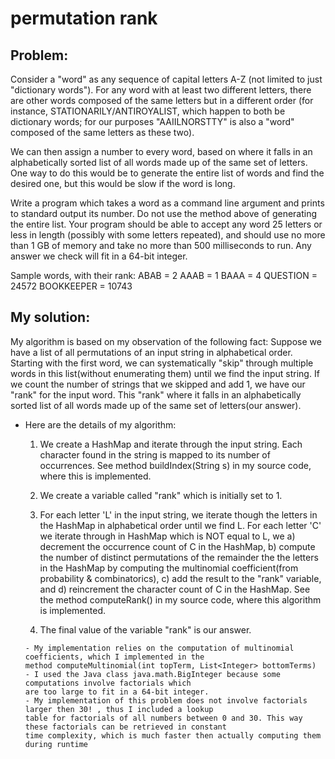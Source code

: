 # permutation rank

## Problem:
Consider a "word" as any sequence of capital letters A-Z (not limited to just "dictionary words"). For any word with at least two different letters, there are other words composed of the same letters but in a different order (for instance, STATIONARILY/ANTIROYALIST, which happen to both be dictionary words; for our purposes "AAIILNORSTTY" is also a "word" composed of the same letters as these two).

We can then assign a number to every word, based on where it falls in an alphabetically sorted list of all words made up of the same set of letters. One way to do this would be to generate the entire list of words and find the desired one, but this would be slow if the word is long.

Write a program which takes a word as a command line argument and prints to standard output its number. Do not use the method above of generating the entire list. Your program should be able to accept any word 25 letters or less in length (possibly with some letters repeated), and should use no more than 1 GB of memory and take no more than 500 milliseconds to run. Any answer we check will fit in a 64-bit integer.

Sample words, with their rank:
ABAB = 2
AAAB = 1
BAAA = 4
QUESTION = 24572
BOOKKEEPER = 10743

## My solution:
My algorithm is based on my observation of the following fact: Suppose we have a list of all
permutations of an input string in alphabetical order. Starting with the first word, we can systematically
"skip" through multiple words in this list(without enumerating them) until we find the input string. If we
count the number of strings that we skipped and add 1, we have our "rank" for the input word. This "rank"
where it falls in an alphabetically sorted list of all words made up of the same set of letters(our answer).

  - Here are the details of my algorithm:

      1. We create a HashMap and iterate through the input string. Each character found in the string is
      mapped to its number of occurrences.
      See method buildIndex(String s) in my source code, where this is implemented.

      2. We create a variable called "rank" which is initially set to 1.

      3. For each letter 'L' in the input string, we iterate though the letters in the HashMap in alphabetical
      order until we find L. For each letter 'C' we iterate through in HashMap which is NOT equal to L,
      we a) decrement the occurrence count of C in the HashMap, b) compute the number of distinct
      permutations of the remainder the the letters in the HashMap by computing the multinomial
      coefficient(from probability & combinatorics), c) add the result to the "rank" variable, and d) reincrement
      the character count of C in the HashMap.
      See the method computeRank() in my source code, where this algorithm is implemented.

      4. The final value of the variable "rank" is our answer.

        - My implementation relies on the computation of multinomial coefficients, which I implemented in the
        method computeMultinomial(int topTerm, List<Integer> bottomTerms)
        - I used the Java class java.math.BigInteger because some computations involve factorials which
        are too large to fit in a 64-bit integer.
        - My implementation of this problem does not involve factorials larger then 30! , thus I included a lookup
        table for factorials of all numbers between 0 and 30. This way these factorials can be retrieved in constant
        time complexity, which is much faster then actually computing them during runtime
